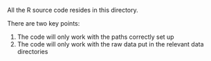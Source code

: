 All the R source code resides in this directory.

There are two key points:
1) The code will only work with the paths correctly set up
2) The code will only work with the raw data put in the relevant data directories
